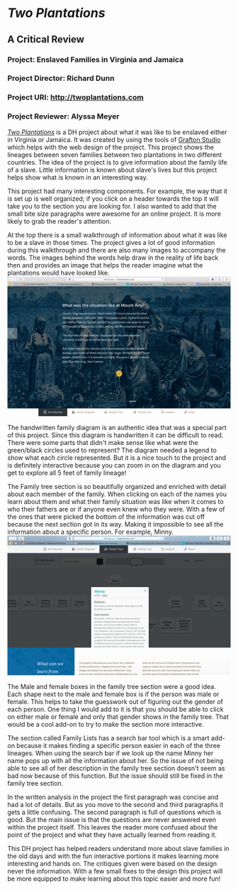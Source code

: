 # *Two Plantations*

## A Critical Review

### Project: Enslaved Families in Virginia and Jamaica

### Project Director: Richard Dunn

### Project URl: http://twoplantations.com

### Project Reviewer: Alyssa Meyer
 
 
 [*Two Plantations*](http://twoplantations.com) is a DH project about what it was like to be enslaved either in Virginia or Jamaica. It was created by using the tools of [Grafton Studio](https://graftonstudio.com) which helps with the web design of the project. This project shows the lineages between seven  families between two plantations in two different countries. The idea of the project is to give information about the family life of a slave. Little information is known about slave's lives but this project helps show what is known in an interesting way.

 This project had many interesting components. For example, the way that it is set up is well organized; if you click on a header towards the top it will take you to the section you are looking for. I also wanted to add that the small bite size paragraphs were awesome for an online project. It is more likely to grab the reader's attention.
 
 At the top there is a small walkthrough of information about what it was like to be a slave in those times. The project gives a lot of good information during this walkthrough and there are also many images to accompany the words. The images behind the words help draw in the reality of life back then and provides an image that helps the reader imagine what the plantations would have looked like. ![This is an example from the top where it is talking about what it was like to be enslaved at the plantation in Mount Airy](https://raw.githubusercontent.com/AlyssaM9988/alyssa-meyer/master/Screen%20Shot%202020-09-21%20at%2010.08.51%20AM.png)

The handwritten family diagram is an authentic idea that was a special part of this project. Since this diagram is handwritten it can be difficult to read. There were some parts that didn't make sense like what were the green/black circles used to represent? The diagram needed a legend to show what each circle represented. But it is a nice touch to the project and is definitely interactive because you can zoom in on the diagram and you get to explore all 5 feet of family lineage!

The Family tree section is so beautifully organized and enriched with detail about each member of the family. When clicking on each of the names you learn about them and what their family situation was like when it comes to who their fathers are or if anyone even knew who they were. With a few of the ones that were picked the bottom of the information was cut off because the next section got in its way. Making it impossible to see all the information about a specific person. For example, Minny. ![Minny has a lot of information but when clicking on her name it gets cut off.](https://raw.githubusercontent.com/AlyssaM9988/alyssa-meyer/master/Screen%20Shot%202020-09-21%20at%209.34.51%20AM.png)


The Male and female boxes in the family tree section were a good idea. Each shape next to the male and female box is if the person was male or female. This helps to take the guesswork out of figuring out the gender of each person. One thing I would add to it is that you should be able to click on either male or female and only that gender shows in the family tree. That would be a cool add-on to try to make the section more interactive.

The section called Family Lists has a search bar tool which is a smart add-on because it makes finding a specific person easier in each of the three lineages. When using the search bar if we look up the name Minny her name pops up with all the information about her. So the issue of not being able to see all of her description in the family tree section doesn't seem as bad now because of this function. But the issue should still be fixed in the family tree section.

In the written analysis in the project the first paragraph was concise and had a lot of details. But as you move to the second and third paragraphs it gets a little confusing. The second paragraph is full of questions which is good. But the main issue is that the questions are never answered even within the project itself. This leaves the reader more confused about the point of the project and what they have actually learned from reading it. 

This DH project has helped readers understand more about slave families in the old days and with the fun interactive portions it makes learning more interesting and hands on. The critiques given were based on the design never the information. With a few small fixes to the design this project will be more equipped to make learning about this topic easier and more fun!

